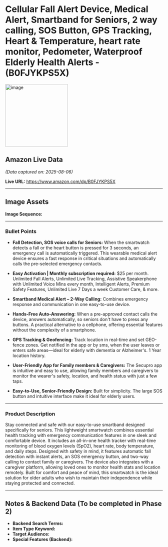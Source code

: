 # Cellular Fall Alert Device, Medical Alert, Smartband for Seniors, 2 way calling, SOS Button, GPS Tracking, Heart & Temperature, heart rate monitor, Pedometer, Waterproof Elderly Health Alerts - (B0FJYKPS5X)

<img width="200" height="200" alt="image" src="https://github.com/user-attachments/assets/4a65c4d2-d1cd-4e51-80cc-3b7bb4eb313f" />

## Amazon Live Data
*(Data captured on: 2025-08-06)*

**Live URL:** https://www.amazon.com/dp/B0FJYKPS5X

---

## Image Assets

**Image Sequence:**

---

### Bullet Points

- **Fall Detection, SOS voice calls for Seniors:** When the smartwatch detects a fall or the heart button is pressed for 3 seconds, an emergency call is automatically triggered. This wearable medical alert device ensures a fast response in critical situations and automatically calls the pre-selected emergency contacts.

- **Easy Activation | Monthly subscription required:** $25 per month. Unlimited Fall Alerts, Unlimited Live Tracking, Assistive Speakerphone with Unlimited Voice Mins every month, Intelligent Alerts, Premium Safety Features, Unlimited Live 7 Days a week Customer Care, & more.

- **Smartband Medical Alert – 2-Way Calling:** Combines emergency response and communication in one easy-to-use device.

- **Hands-Free Auto-Answering:** When a pre-approved contact calls the device, answers automatically, so seniors don't have to press any buttons. A practical alternative to a cellphone, offering essential features without the complexity of a smartphone.

- **GPS Tracking & Geofencing:** Track location in real-time and set GEO-fence zones. Get notified in the app or by sms, when the user leaves or enters safe areas—ideal for elderly with dementia or Alzheimer's. 1 Year location history.

- **User-Friendly App for Family members & Caregivers:** The Secupro app is intuitive and easy to use, allowing family members and caregivers to monitor the wearer's safety, location, and health status with just a few taps.

- **Easy-to-Use, Senior-Friendly Design:** Built for simplicity. The large SOS button and intuitive interface make it ideal for elderly users.

---

### Product Description

Stay connected and safe with our easy-to-use smartband designed specifically for seniors. This lightweight smartwatch combines essential health tracking with emergency communication features in one sleek and comfortable device. It includes an all-in-one health tracker with real-time monitoring of blood oxygen levels (SpO2), heart rate, body temperature, and daily steps. Designed with safety in mind, it features automatic fall detection with instant alerts, an SOS emergency button, and two-way calling to contact family or caregivers. The device also integrates with a caregiver platform, allowing loved ones to monitor health stats and location remotely. Built for comfort and peace of mind, this smartwatch is the ideal solution for older adults who wish to maintain their independence while staying protected and connected.

---
## Notes & Backend Data (To be completed in Phase 2)

- **Backend Search Terms:**
- **Item Type Keyword:**
- **Target Audience:**
- **Special Features (Backend):**
